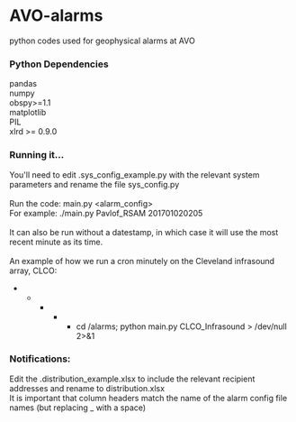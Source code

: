 # AVO-alarms
python codes used for geophysical alarms at AVO

### Python Dependencies
pandas<br>
numpy<br>
obspy>=1.1<br>
matplotlib<br>
PIL<br>
xlrd >= 0.9.0<br>

### Running it...
You'll need to edit .sys_config_example.py with the relevant system parameters and rename the file sys_config.py<br><br>
Run the code:
main.py <alarm_config> <datetime> <br>
For example: ./main.py Pavlof_RSAM 201701020205<br><br>
It can also be run without a datestamp, in which case it will use the most recent minute as its time.<br><br>
An example of how we run a cron minutely on the Cleveland infrasound array, CLCO:<br>
* * * * * cd /alarms; python main.py CLCO_Infrasound > /dev/null 2>&1


### Notifications:
Edit the .distribution_example.xlsx to include the relevant recipient addresses and rename to distribution.xlsx<br>
It is important that column headers match the name of the alarm config file names (but replacing _ with a space)

